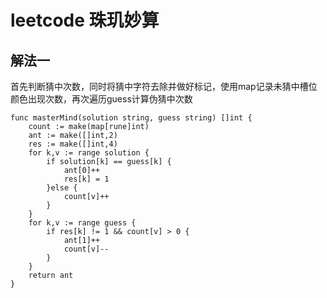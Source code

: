 # leetcode 珠玑妙算

## 解法一

首先判断猜中次数，同时将猜中字符去除并做好标记，使用map记录未猜中槽位颜色出现次数，再次遍历guess计算伪猜中次数

```
func masterMind(solution string, guess string) []int {
    count := make(map[rune]int)
    ant := make([]int,2)
    res := make([]int,4)
    for k,v := range solution {
        if solution[k] == guess[k] {
            ant[0]++
            res[k] = 1
        }else {
            count[v]++
        }
    }
    for k,v := range guess {
        if res[k] != 1 && count[v] > 0 {
            ant[1]++
            count[v]--
        }
    }
    return ant
}
```